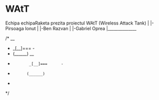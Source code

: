 WAtT
====
Echipa echipaRaketa prezita proiectul WAtT (Wireless Attack Tank)
 |
 |-Pirsoaga Ionut
 |
 |-Ben Razvan 
 |
 |-Gabriel Oprea
 |______________
     

/*   __
*  _[__]===    -
* (______)     __
*            _[__]===      -
*           (______)
*
*/
